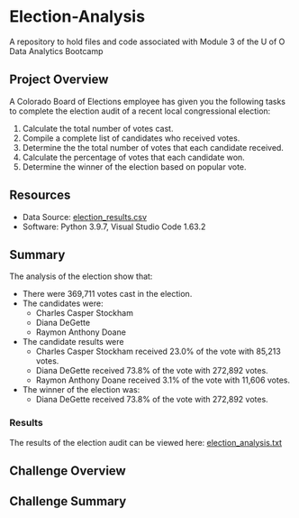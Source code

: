 # Election-Analysis
A repository to hold files and code associated with Module 3 of the U of O Data Analytics Bootcamp

## Project Overview
A Colorado Board of Elections employee has given you the following tasks to complete the election audit of a recent local congressional election:

1. Calculate the total number of votes cast.
2. Compile a complete list of candidates who received votes.
3. Determine the the total number of votes that each candidate received.
4. Calculate the percentage of votes that each candidate won.
5. Determine the winner of the election based on popular vote.

## Resources
+ Data Source: [election_results.csv](Resources/election_results.csv)
+ Software: Python 3.9.7, Visual Studio Code 1.63.2

## Summary
The analysis of the election show that:
- There were 369,711 votes cast in the election.
- The candidates were:
  - Charles Casper Stockham
  - Diana DeGette
  - Raymon Anthony Doane
- The candidate results were
  - Charles Casper Stockham received 23.0% of the vote with 85,213 votes.
  - Diana DeGette received 73.8% of the vote with 272,892 votes.
  - Raymon Anthony Doane received 3.1% of the vote with 11,606 votes.
- The winner of the election was:
  - Diana DeGette received 73.8% of the vote with 272,892 votes.

### Results
The results of the election audit can be viewed here: [election_analysis.txt](analysis/election_analysis.txt)

## Challenge Overview

## Challenge Summary
